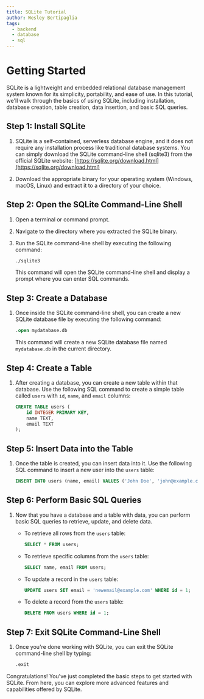 ```yaml
---
title: SQLite Tutorial
author: Wesley Bertipaglia
tags:
  - backend
  - database
  - sql
---
```

# Getting Started

SQLite is a lightweight and embedded relational database management system known for its simplicity, portability, and ease of use. In this tutorial, we'll walk through the basics of using SQLite, including installation, database creation, table creation, data insertion, and basic SQL queries.

## Step 1: Install SQLite

1. SQLite is a self-contained, serverless database engine, and it does not require any installation process like traditional database systems. You can simply download the SQLite command-line shell (sqlite3) from the official SQLite website: [https://sqlite.org/download.html](https://sqlite.org/download.html)

2. Download the appropriate binary for your operating system (Windows, macOS, Linux) and extract it to a directory of your choice.

## Step 2: Open the SQLite Command-Line Shell

1. Open a terminal or command prompt.

2. Navigate to the directory where you extracted the SQLite binary.

3. Run the SQLite command-line shell by executing the following command:

    ```bash
    ./sqlite3
    ```

   This command will open the SQLite command-line shell and display a prompt where you can enter SQL commands.

## Step 3: Create a Database

1. Once inside the SQLite command-line shell, you can create a new SQLite database file by executing the following command:

    ```sql
    .open mydatabase.db
    ```

   This command will create a new SQLite database file named `mydatabase.db` in the current directory.

## Step 4: Create a Table

1. After creating a database, you can create a new table within that database. Use the following SQL command to create a simple table called `users` with `id`, `name`, and `email` columns:

    ```sql
    CREATE TABLE users (
        id INTEGER PRIMARY KEY,
        name TEXT,
        email TEXT
    );
    ```

## Step 5: Insert Data into the Table

1. Once the table is created, you can insert data into it. Use the following SQL command to insert a new user into the `users` table:

    ```sql
    INSERT INTO users (name, email) VALUES ('John Doe', 'john@example.com');
    ```

## Step 6: Perform Basic SQL Queries

1. Now that you have a database and a table with data, you can perform basic SQL queries to retrieve, update, and delete data.

   - To retrieve all rows from the `users` table:

     ```sql
     SELECT * FROM users;
     ```

   - To retrieve specific columns from the `users` table:

     ```sql
     SELECT name, email FROM users;
     ```

   - To update a record in the `users` table:

     ```sql
     UPDATE users SET email = 'newemail@example.com' WHERE id = 1;
     ```

   - To delete a record from the `users` table:

     ```sql
     DELETE FROM users WHERE id = 1;
     ```

## Step 7: Exit SQLite Command-Line Shell

1. Once you're done working with SQLite, you can exit the SQLite command-line shell by typing:

    ```sql
    .exit
    ```

Congratulations! You've just completed the basic steps to get started with SQLite. From here, you can explore more advanced features and capabilities offered by SQLite.
